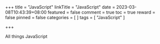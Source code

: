 +++
title = "JavaScript"
linkTitle = "JavaScript"
date = 2023-03-08T10:43:39+08:00
featured = false
comment = true
toc = true
reward = false
pinned = false
categories = [
]
tags = [
  "JavaScript"
]

+++

All things JavaScript
